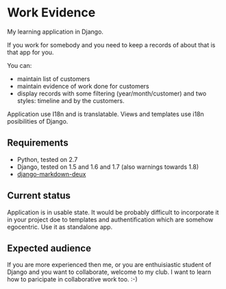 Work Evidence
=========

My learning application in Django.

If you work for somebody and you need to keep a records of about that is that app for you.

You can:
* maintain list of customers
* maintain evidence of work done for customers
* display records with some filtering (year/month/customer) and two styles: timeline and by the customers.

Application use I18n and is translatable. Views and templates use i18n posibilities of Django.


Requirements
------------
* Python, tested on 2.7
* Django, tested on 1.5 and 1.6 and 1.7 (also warnings towards 1.8)
* [django-markdown-deux](https://github.com/trentm/django-markdown-deux)

Current status
--------------

Application is in usable state. It would be probably difficult to incorporate it in your project doe to templates and authentification which are somehow egocentric. Use it as standalone app.


Expected audience
-----------------

If you are more experienced then me, or you are enthuisiastic student of Django and you want to collaborate, welcome to my club. I want to learn how to paricipate in collaborative work too. :-)
